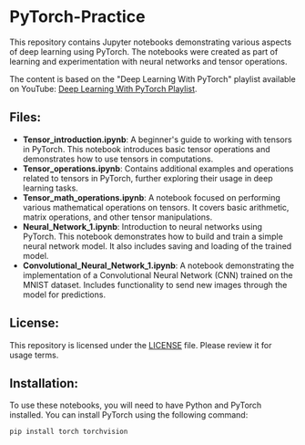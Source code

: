# PyTorch-Practice

This repository contains Jupyter notebooks demonstrating various aspects of deep learning using PyTorch. The notebooks were created as part of learning and experimentation with neural networks and tensor operations.

The content is based on the "Deep Learning With PyTorch" playlist available on YouTube: [Deep Learning With PyTorch Playlist](https://www.youtube.com/playlist?list=PLCC34OHNcOtpcgR9LEYSdi9r7XIbpkpK1).

## Files:
- **Tensor_introduction.ipynb**: A beginner's guide to working with tensors in PyTorch. This notebook introduces basic tensor operations and demonstrates how to use tensors in computations.
- **Tensor_operations.ipynb**: Contains additional examples and operations related to tensors in PyTorch, further exploring their usage in deep learning tasks.
- **Tensor_math_operations.ipynb**: A notebook focused on performing various mathematical operations on tensors. It covers basic arithmetic, matrix operations, and other tensor manipulations.
- **Neural_Network_1.ipynb**: Introduction to neural networks using PyTorch. This notebook demonstrates how to build and train a simple neural network model. It also includes saving and loading of the trained model.
- **Convolutional_Neural_Network_1.ipynb**: A notebook demonstrating the implementation of a Convolutional Neural Network (CNN) trained on the MNIST dataset. Includes functionality to send new images through the model for predictions.

## License:
This repository is licensed under the [LICENSE](LICENSE) file. Please review it for usage terms.

## Installation:
To use these notebooks, you will need to have Python and PyTorch installed. You can install PyTorch using the following command:
```bash
pip install torch torchvision
```

